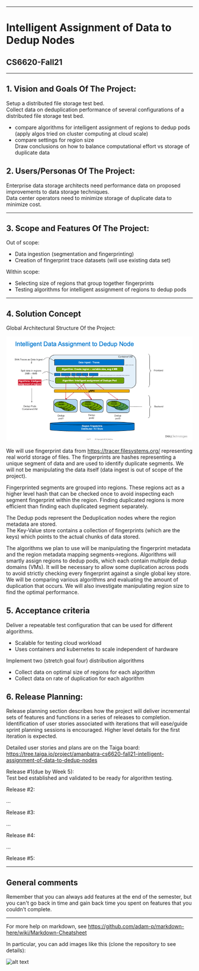 
** **

# Intelligent Assignment of Data to Dedup Nodes  
## CS6620-Fall21  

** **

## 1.   Vision and Goals Of The Project:

Setup a distributed file storage test bed.   
Collect data on deduplication performance of several configurations of a distributed file storage test bed.   
- compare algorithms for intelligent assignment of regions to dedup pods   
  (apply algos tried on cluster computing at cloud scale)  
- compare settings for region size  
Draw conclusions on how to balance computational effort vs storage of duplicate data

## 2. Users/Personas Of The Project:

Enterprise data storage architects need performance data on proposed improvements to data storage techniques.   
Data center operators need to minimize storage of duplicate data to minimize cost. 

** **

## 3.   Scope and Features Of The Project:

Out of scope:
- Data ingestion (segmentation and fingerprinting)
- Creation of fingerprint trace datasets (will use existing data set)

Within scope: 
- Selecting size of regions that group together fingerprints
- Testing algorithms for intelligent assignment of regions to dedup pods


** **

## 4. Solution Concept

Global Architectural Structure Of the Project:

![Conceptual Diagram](https://github.com/yrrah/cs6620-fall21-intelligent-assignment-of-data-to-dedup-nodes/blob/main/conceptual-diagram.png)

We will use fingerprint data from https://tracer.filesystems.org/ representing real world storage of files. The fingerprints are hashes representing a unique segment of data and are used to identify duplicate segments. We will not be manipulating the data itself (data ingest is out of scope of the project).   

Fingerprinted segments are grouped into regions. These regions act as a higher level hash that can be checked once to avoid inspecting each segment fingerprint within the region. Finding duplicated regions is more efficient than finding each duplicated segment separately.   

The Dedup pods represent the Deduplication nodes where the region metadata are stored.  
The Key-Value store contains a collection of fingerprints (which are the keys) which points to the actual chunks of data stored.  
  
The algorithms we plan to use will be manipulating the fingerprint metadata and the region metadata mapping segments->regions. Algorithms will smartly assign regions to dedup pods, which each contain multiple dedup domains (VMs). It will be necessary to allow some duplication across pods to avoid strictly checking every fingerprint against a single global key store. We will be comparing various algorithms and evaluating the amount of duplication that occurs.  We will also investigate manipulating region size to find the optimal performance. 
## 5. Acceptance criteria

Deliver a repeatable test configuration that can be used for different algorithms. 
- Scalable for testing cloud workload
- Uses containers and kubernetes to scale independent of hardware 

Implement two (stretch goal four) distribution algorithms  
- Collect data on optimal size of regions for each algorithm  
- Collect data on rate of duplication for each algorithm

## 6.  Release Planning:

Release planning section describes how the project will deliver incremental sets of features and functions in a series of releases to completion. Identification of user stories associated with iterations that will ease/guide sprint planning sessions is encouraged. Higher level details for the first iteration is expected.

Detailed user stories and plans are on the Taiga board: https://tree.taiga.io/project/amanbatra-cs6620-fall21-intelligent-assignment-of-data-to-dedup-nodes

Release #1(due by Week 5):  
Test bed established and validated to be ready for algorithm testing. 


Release #2:

…

Release #3:

…

Release #4:

…

Release #5:


** **

## General comments

Remember that you can always add features at the end of the semester, but you can't go back in time and gain back time you spent on features that you couldn't complete.

** **

For more help on markdown, see
https://github.com/adam-p/markdown-here/wiki/Markdown-Cheatsheet

In particular, you can add images like this (clone the repository to see details):

![alt text](https://github.com/BU-NU-CLOUD-SP18/sample-project/raw/master/cloud.png "Hover text")


